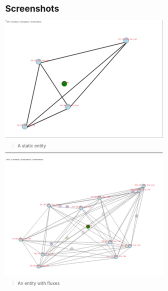 # Screenshots

![Static Entity](assets/screenshots/static1.PNG)
> A static entity

---

![Entity With Fluxes](assets/screenshots/fluxes.PNG)
> An entity with fluxes